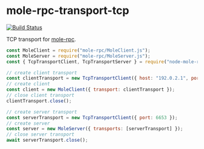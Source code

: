 # mole-rpc-transport-tcp

[![Build Status](https://travis-ci.com/yoursunny/node-mole-rpc-transport-tcp.svg?branch=master)](https://travis-ci.com/yoursunny/node-mole-rpc-transport-tcp)

TCP transport for [mole-rpc](https://www.npmjs.com/package/mole-rpc).

```js
const MoleClient = require("mole-rpc/MoleClient.js");
const MoleServer = require("mole-rpc/MoleServer.js");
const { TcpTransportClient, TcpTransportServer } = require("node-mole-rpc-transport-tcp");

// create client transport
const clientTransport = new TcpTransportClient({ host: "192.0.2.1", port: 6653 });
// create client
const client = new MoleClient({ transport: clientTransport });
// close client transport
clientTransport.close();

// create server transport
const serverTransport = new TcpTransportClient({ port: 6653 });
// create server
const server = new MoleServer({ transports: [serverTransport] });
// close server transport
await serverTransport.close();
```
